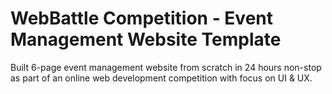 # WebBattle Competition - Event Management Website Template
Built 6-page event management website from scratch in 24 hours non-stop as part of an online web development competition with focus on UI & UX.

